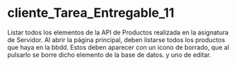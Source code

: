 # cliente_Tarea_Entregable_11
Listar todos los elementos de la API de Productos realizada en la asignatura de Servidor.  Al abrir la página principal, deben listarse todos los productos que haya en la bbdd. Estos deben aparecer con un icono de borrado, que al pulsarlo se borre dicho elemento de la base de datos. y uno de editar.
